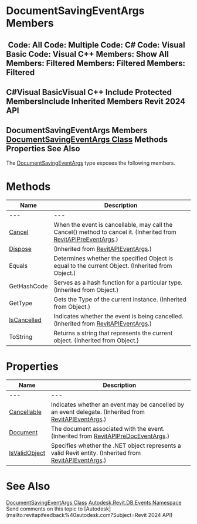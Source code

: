 # DocumentSavingEventArgs Members

﻿
 Code: All Code: Multiple Code: C# Code: Visual Basic Code: Visual C++  Members: Show All Members: Filtered Members: Filtered Members: Filtered   
---  
C#Visual BasicVisual C++
Include Protected MembersInclude Inherited Members
Revit 2024 API  
---  
DocumentSavingEventArgs Members  
[DocumentSavingEventArgs Class](e812523c-81f5-454f-9868-4332ab6c74a9.md "DocumentSavingEventArgs Class") Methods Properties See Also  
---  
The [DocumentSavingEventArgs](e812523c-81f5-454f-9868-4332ab6c74a9.md "DocumentSavingEventArgs Class") type exposes the following members.
# Methods
| Name | Description |
| --- | --- |
| --- | --- | --- |
| [Cancel](88fa78de-0fff-a85f-0de3-b631673e9e51.md "Cancel Method") | When the event is cancellable, may call the Cancel() method to cancel it.  (Inherited from [RevitAPIPreEventArgs](14097470-c9d9-0143-dc1b-b93a60a460e6.md "RevitAPIPreEventArgs Class").) |
| [Dispose](697794d0-db4b-41ee-90a3-388296ffeefb.md "Dispose Method") | (Inherited from [RevitAPIEventArgs](7c98499c-e345-cfda-ef89-48eccd3c9992.md "RevitAPIEventArgs Class").) |
| Equals | Determines whether the specified Object is equal to the current Object. (Inherited from Object.) |
| GetHashCode | Serves as a hash function for a particular type.  (Inherited from Object.) |
| GetType | Gets the Type of the current instance. (Inherited from Object.) |
| [IsCancelled](5627aeaa-9d9c-dcbe-b34f-db40f1c025be.md "IsCancelled Method") | Indicates whether the event is being cancelled.  (Inherited from [RevitAPIEventArgs](7c98499c-e345-cfda-ef89-48eccd3c9992.md "RevitAPIEventArgs Class").) |
| ToString | Returns a string that represents the current object. (Inherited from Object.) |

# Properties
| Name | Description |
| --- | --- |
| --- | --- | --- |
| [Cancellable](a393138a-34b5-1724-aa69-92cef651482b.md "Cancellable Property") | Indicates whether an event may be cancelled by an event delegate.  (Inherited from [RevitAPIEventArgs](7c98499c-e345-cfda-ef89-48eccd3c9992.md "RevitAPIEventArgs Class").) |
| [Document](ccbc5e47-3964-cf1e-4cac-fa023d3b8e63.md "Document Property") | The document associated with the event.  (Inherited from [RevitAPIPreDocEventArgs](ef0073c4-f86b-64b9-12f2-268f4e1b8bbe.md "RevitAPIPreDocEventArgs Class").) |
| [IsValidObject](35c0066a-b3dc-9d37-c79e-c29f90713b2d.md "IsValidObject Property") | Specifies whether the .NET object represents a valid Revit entity.  (Inherited from [RevitAPIEventArgs](7c98499c-e345-cfda-ef89-48eccd3c9992.md "RevitAPIEventArgs Class").) |

# See Also
[DocumentSavingEventArgs Class](e812523c-81f5-454f-9868-4332ab6c74a9.md "DocumentSavingEventArgs Class")
[Autodesk.Revit.DB.Events Namespace](b86712d6-83b3-e044-8016-f9881ecd3800.md "Autodesk.Revit.DB.Events Namespace")
Send comments on this topic to [Autodesk](mailto:revitapifeedback%40autodesk.com?Subject=Revit 2024 API)